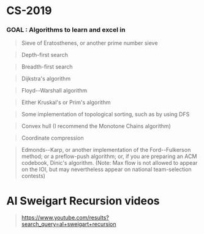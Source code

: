 # CS-2019

### GOAL : Algorithms to learn and excel in
> Sieve of Eratosthenes, or another prime number sieve

> Depth-first search

> Breadth-first search

> Dijkstra's algorithm

> Floyd--Warshall algorithm

> Either Kruskal's or Prim's algorithm

> Some implementation of topological sorting, such as by using DFS

> Convex hull (I recommend the Monotone Chains algorithm)

> Coordinate compression

> Edmonds--Karp, or another implementation of the Ford--Fulkerson method; or a preflow-push algorithm; or, if you are preparing an ACM codebook, Dinic's algorithm. (Note: Max flow is not allowed to appear on the IOI, but may nevertheless appear on national team-selection contests)



# Al Sweigart Recursion videos
> https://www.youtube.com/results?search_query=al+sweigart+recursion
